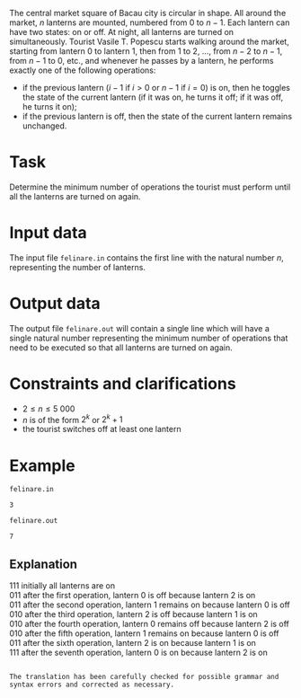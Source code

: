 
The central market square of Bacau city is circular in shape. All around the market, $n$ lanterns are mounted, numbered from $0$ to $n - 1$. Each lantern can have two states: on or off. At night, all lanterns are turned on simultaneously. Tourist Vasile T. Popescu starts walking around the market, starting from lantern $0$ to lantern $1$, then from $1$ to $2$, $\dots$, from $n - 2$ to $n - 1$, from $n - 1$ to $0$, etc., and whenever he passes by a lantern, he performs exactly one of the following operations:

- if the previous lantern ($i - 1$ if $i > 0$ or $n - 1$ if $i = 0$) is on, then he toggles the state of the current lantern (if it was on, he turns it off; if it was off, he turns it on);
- if the previous lantern is off, then the state of the current lantern remains unchanged.

# Task

Determine the minimum number of operations the tourist must perform until all the lanterns are turned on again.

# Input data

The input file `felinare.in` contains the first line with the natural number $n$, representing the number of lanterns.

# Output data

The output file `felinare.out` will contain a single line which will have a single natural number representing the minimum number of operations that need to be executed so that all lanterns are turned on again.

# Constraints and clarifications

* $2 \leq n \leq 5\ 000$
* $n$ is of the form $2 ^ k$ or $2 ^ k + 1$
* the tourist switches off at least one lantern

# Example

`felinare.in`
```
3
```

`felinare.out`
```
7
```

## Explanation

$111$ initially all lanterns are on  
$011$ after the first operation, lantern $0$ is off because lantern $2$ is on  
$011$ after the second operation, lantern $1$ remains on because lantern $0$ is off  
$010$ after the third operation, lantern $2$ is off because lantern $1$ is on  
$010$ after the fourth operation, lantern $0$ remains off because lantern $2$ is off  
$010$ after the fifth operation, lantern $1$ remains on because lantern $0$ is off  
$011$ after the sixth operation, lantern $2$ is on because lantern $1$ is on  
$111$ after the seventh operation, lantern $0$ is on because lantern $2$ is on
```

The translation has been carefully checked for possible grammar and syntax errors and corrected as necessary.
